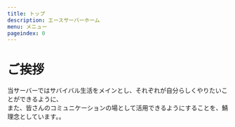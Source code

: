 ```yaml
---
title: トップ
description: エースサーバーホーム
menu: メニュー
pageindex: 0
---
```

# ご挨拶
当サーバーではサバイバル生活をメインとし、それぞれが自分らしくやりたいことができるように、  
また、皆さんのコミュニケーションの場として活用できるようにすることを、鯖理念としています。。

